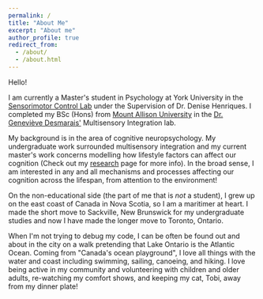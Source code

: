 ```yaml
---
permalink: /
title: "About Me"
excerpt: "About me"
author_profile: true
redirect_from: 
  - /about/
  - /about.html
---
```

Hello!

I am currently a Master's student in Psychology at York University in the [Sensorimotor Control Lab](https://deniseh.lab.yorku.ca/) under the Supervision of Dr. Denise Henriques. I completed my BSc (Hons) from [Mount Allison University](https://mta.ca/) in the [Dr. Geneviève Desmarais'](https://mta.ca/directory/genevieve-desmarais) Multisensory Integration lab. 

My background is in the area of cognitive neuropsychology. My undergraduate work surrounded multisensory integration and my current master's work concerns modelling how lifestyle factors can affect our cognition (Check out my [research](/research/) page for more info). In the broad sense, I am interested in any and all mechanisms and processes affecting our cognition across the lifespan, from attention to the environment! 

On the non-educational side (the part of me that is *not* a student), I grew up on the east coast of Canada in Nova Scotia, so I am a maritimer at heart. I made the short move to Sackville, New Brunswick for my undergraduate studies and now I have made the longer move to Toronto, Ontario. 

When I'm not trying to debug my code, I can be often be found out and about in the city on a walk pretending that Lake Ontario is the Atlantic Ocean. Coming from "Canada's ocean playground", I love all things with the water and coast including swimming, sailing, canoeing, and hiking. I love being active in my community and volunteering with children and older adults, re-watching my comfort shows, and keeping my cat, Tobi, away from my dinner plate!
